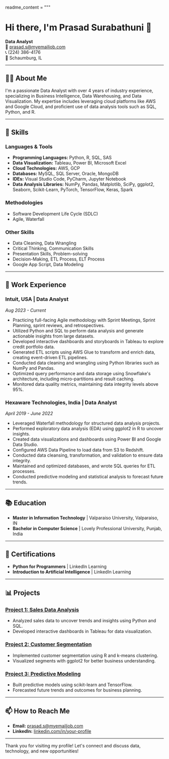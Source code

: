 readme_content = """
# Hi there, I'm Prasad Surabathuni 👋

**Data Analyst**  
📧 prasad.s@myemailjob.com  
📞 (224) 386-4176  
📍 Schaumburg, IL

---

## 🧑‍💼 About Me

I'm a passionate Data Analyst with over 4 years of industry experience, specializing in Business Intelligence, Data Warehousing, and Data Visualization. My expertise includes leveraging cloud platforms like AWS and Google Cloud, and proficient use of data analysis tools such as SQL, Python, and R.

---

## 🔧 Skills

### Languages & Tools

- **Programming Languages:** Python, R, SQL, SAS
- **Data Visualization:** Tableau, Power BI, Microsoft Excel
- **Cloud Technologies:** AWS, GCP
- **Databases:** MySQL, SQL Server, Oracle, MongoDB
- **IDEs:** Visual Studio Code, PyCharm, Jupyter Notebook
- **Data Analysis Libraries:** NumPy, Pandas, Matplotlib, SciPy, ggplot2, Seaborn, Scikit-Learn, PyTorch, TensorFlow, Keras, Spark

### Methodologies

- Software Development Life Cycle (SDLC)
- Agile, Waterfall

### Other Skills

- Data Cleaning, Data Wrangling
- Critical Thinking, Communication Skills
- Presentation Skills, Problem-solving
- Decision-Making, ETL Process, ELT Process
- Google App Script, Data Modeling

---

## 💼 Work Experience

### Intuit, USA | Data Analyst
*Aug 2023 - Current*

- Practicing full-facing Agile methodology with Sprint Meetings, Sprint Planning, sprint reviews, and retrospectives.
- Utilized Python and SQL to perform data analysis and generate actionable insights from large datasets.
- Developed interactive dashboards and storyboards in Tableau to explore credit portfolio data.
- Generated ETL scripts using AWS Glue to transform and enrich data, creating event-driven ETL pipelines.
- Conducted data cleaning and wrangling using Python libraries such as NumPy and Pandas.
- Optimized query performance and data storage using Snowflake's architecture, including micro-partitions and result caching.
- Monitored data quality metrics, maintaining data integrity levels above 95%.

### Hexaware Technologies, India | Data Analyst
*April 2019 - June 2022*

- Leveraged Waterfall methodology for structured data analysis projects.
- Performed exploratory data analysis (EDA) using ggplot2 in R to uncover insights.
- Created data visualizations and dashboards using Power BI and Google Data Studio.
- Configured AWS Data Pipeline to load data from S3 to Redshift.
- Conducted data cleansing, transformation, and validation to ensure data integrity.
- Maintained and optimized databases, and wrote SQL queries for ETL processes.
- Conducted predictive modeling and statistical analysis to forecast future trends.

---

## 📚 Education

- **Master in Information Technology** | Valparaiso University, Valparaiso, IN
- **Bachelor in Computer Science** | Lovely Professional University, Punjab, India

---

## 📜 Certifications

- **Python for Programmers** | LinkedIn Learning
- **Introduction to Artificial Intelligence** | LinkedIn Learning

---

## 📊 Projects

### [Project 1: Sales Data Analysis](https://github.com/your-profile/sales-data-analysis)
- Analyzed sales data to uncover trends and insights using Python and SQL.
- Developed interactive dashboards in Tableau for data visualization.

### [Project 2: Customer Segmentation](https://github.com/your-profile/customer-segmentation)
- Implemented customer segmentation using R and k-means clustering.
- Visualized segments with ggplot2 for better business understanding.

### [Project 3: Predictive Modeling](https://github.com/your-profile/predictive-modeling)
- Built predictive models using scikit-learn and TensorFlow.
- Forecasted future trends and outcomes for business planning.

---

## 📫 How to Reach Me

- **Email:** [prasad.s@myemailjob.com](mailto:prasad.s@myemailjob.com)
- **LinkedIn:** [linkedin.com/in/your-profile](https://www.linkedin.com/in/prasad-sura-bb41511ba/) 

---

Thank you for visiting my profile! Let's connect and discuss data, technology, and new opportunities!




